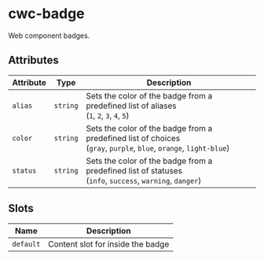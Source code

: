 # cwc-badge

Web component badges.

## Attributes

| Attribute | Type     | Description                                      |
|-----------|----------|--------------------------------------------------|
| `alias`   | `string` | Sets the color of the badge from a predefined list of aliases <br/> (`1`, `2`, `3`, `4`, `5`) |
| `color`   | `string` | Sets the color of the badge from a predefined list of choices <br/> (`gray`, `purple`, `blue`, `orange`, `light-blue`) |
| `status`  | `string` | Sets the color of the badge from a predefined list of statuses <br/> (`info`, `success`, `warning`, `danger`) |

## Slots

| Name      | Description                       |
|-----------|-----------------------------------|
| `default` | Content slot for inside the badge |
